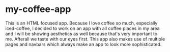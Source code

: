 # my-coffee-app
This is an HTML focused app. Because
I love coffee so much, especially
iced-coffee, I decided to work on 
an app with all coffee places in my
area and I will be showing aesthetics
as well because that's very important
to me. Afterall we taste with our eyes
first. This app also makes use of
multiple pages and navbars which always
make an app to look more sophisticated.
